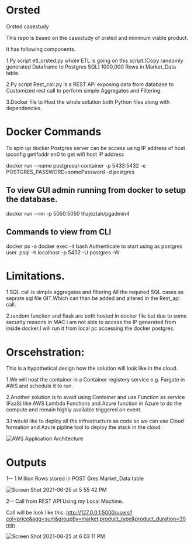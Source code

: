 # Orsted
Orsted casestudy


This repo  is based on the casestudy of orsted and minimum viable product.

It has following components.

1.Py script etl_orsted.py whole ETL is going on this script.(Copy randomly generated Dataframe to Postgres SQL) 1000,000 Rows in Market_Data table.

2.Py script Rest_call.py is a REST API exposing data from database to Customized rest call to perform simple Aggregates and Filtering.

3.Docker file to Host the whole solution both Python files along with dependencies.


# Docker Commands

To spin up docker Postgres server can be access using IP address of host ipconfig getifaddr en0 to get wifi host IP address

docker run --name postgresql-container -p 5433:5432 -e POSTGRES_PASSWORD=somePassword -d postgres

## To view GUI admin running from docker to setup the database.
docker run --rm -p 5050:5050 thajeztah/pgadmin4

## Commands to view from CLI

docker ps -a
docker exec -it <PSQL-Container-ID> bash
Authenticate to start using as postgres user. psql -h localhost -p 5432 -U postgres -W

# Limitations.

1.SQL call is simple aggregates and filtering.All the required SQL cases as seprate sql file GIT.Which can than be added and altered in the Rest_api call.

2.random function and flask are both hosted in docker file but due to some security reasons in MAC i am not able to access the IP generated from inside docker.I will run it from local pc accessing the docker postgres.


# Orscehstration:

This is a hypothetical design how the solution will look like in the cloud.

1.We will host the container in a Container registery service e.g. Fargate in AWS and schedule it to run.

2.Another solution is to avoid using Container and use Function as service (FaaS) like AWS Lambda Functions and Azure function in Azure to do the compute and remain highly available triggered on event.

3.I would like to deploy all the infrastructure as code so we can use Cloud formation and Azure pipline tool to deploy the stack in the cloud.

![AWS Application Architecture](https://user-images.githubusercontent.com/49390251/123450094-a0123000-d5dc-11eb-9b33-a9f14c5f41ec.jpeg)


# Outputs

1-- 1 Million Rows stored in POST Gres Market_Data table 

![Screen Shot 2021-06-25 at 5 55 42 PM](https://user-images.githubusercontent.com/49390251/123452523-c8029300-d5de-11eb-95be-67207fa3592d.png)

2-- Call from REST API Using my Local Machine.

Call will be look like this.
http://127.0.0.1:5000/users?col=price&agg=sum&groupby=market,product_type&product_duration=30min


![Screen Shot 2021-06-25 at 6 03 11 PM](https://user-images.githubusercontent.com/49390251/123453294-a81f9f00-d5df-11eb-8a98-fdd64cd877a2.png)








